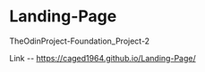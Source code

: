# Landing-Page
TheOdinProject-Foundation_Project-2

Link -- https://caged1964.github.io/Landing-Page/
